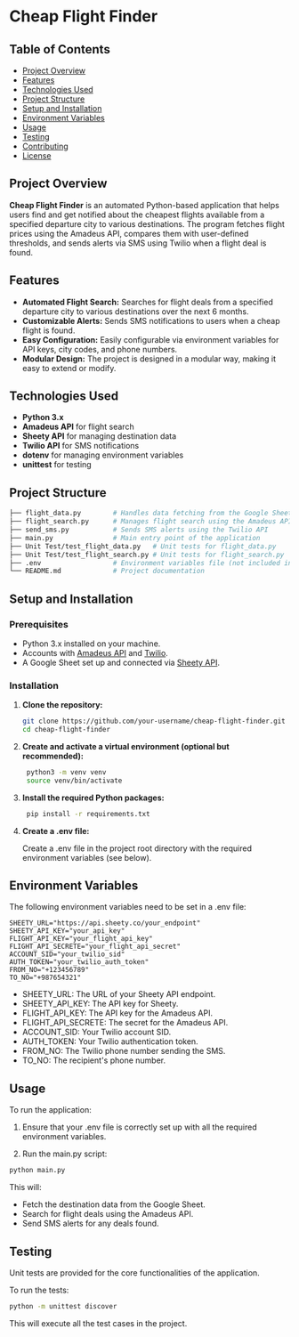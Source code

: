 # **Cheap Flight Finder**

## **Table of Contents**
- [Project Overview](#project-overview)
- [Features](#features)
- [Technologies Used](#technologies-used)
- [Project Structure](#project-structure)
- [Setup and Installation](#setup-and-installation)
- [Environment Variables](#environment-variables)
- [Usage](#usage)
- [Testing](#testing)
- [Contributing](#contributing)
- [License](#license)

## **Project Overview**

**Cheap Flight Finder** is an automated Python-based application that helps users find and get notified about the cheapest flights available from a specified departure city to various destinations. The program fetches flight prices using the Amadeus API, compares them with user-defined thresholds, and sends alerts via SMS using Twilio when a flight deal is found.

## **Features**

- **Automated Flight Search:** Searches for flight deals from a specified departure city to various destinations over the next 6 months.
- **Customizable Alerts:** Sends SMS notifications to users when a cheap flight is found.
- **Easy Configuration:** Easily configurable via environment variables for API keys, city codes, and phone numbers.
- **Modular Design:** The project is designed in a modular way, making it easy to extend or modify.

## **Technologies Used**

- **Python 3.x**
- **Amadeus API** for flight search
- **Sheety API** for managing destination data
- **Twilio API** for SMS notifications
- **dotenv** for managing environment variables
- **unittest** for testing

## **Project Structure**

```bash
├── flight_data.py        # Handles data fetching from the Google Sheet using the Sheety API
├── flight_search.py      # Manages flight search using the Amadeus API
├── send_sms.py           # Sends SMS alerts using the Twilio API
├── main.py               # Main entry point of the application
├── Unit Test/test_flight_data.py   # Unit tests for flight_data.py
├── Unit Test/test_flight_search.py # Unit tests for flight_search.py
├── .env                  # Environment variables file (not included in the repository)
└── README.md             # Project documentation
```



## **Setup and Installation**

### Prerequisites

- Python 3.x installed on your machine.
- Accounts with [Amadeus API](https://developers.amadeus.com/) and [Twilio](https://www.twilio.com/).
- A Google Sheet set up and connected via [Sheety API](https://sheety.co/).

### Installation

1. **Clone the repository:**
   ```bash
   git clone https://github.com/your-username/cheap-flight-finder.git
   cd cheap-flight-finder
   ```

2. **Create and activate a virtual environment (optional but recommended):**
   ```bash
    python3 -m venv venv
    source venv/bin/activate
    ```

3. **Install the required Python packages:**
   ```bash
    pip install -r requirements.txt
    ```

4. **Create a .env file:**

   Create a .env file in the project root directory with the required environment variables (see below).


## **Environment Variables**
The following environment variables need to be set in a .env file:
```
SHEETY_URL="https://api.sheety.co/your_endpoint"
SHEETY_API_KEY="your_api_key"
FLIGHT_API_KEY="your_flight_api_key"
FLIGHT_API_SECRETE="your_flight_api_secret"
ACCOUNT_SID="your_twilio_sid"
AUTH_TOKEN="your_twilio_auth_token"
FROM_NO="+123456789"
TO_NO="+987654321"
```

- SHEETY_URL: The URL of your Sheety API endpoint.
- SHEETY_API_KEY: The API key for Sheety.
- FLIGHT_API_KEY: The API key for the Amadeus API.
- FLIGHT_API_SECRETE: The secret for the Amadeus API.
- ACCOUNT_SID: Your Twilio account SID.
- AUTH_TOKEN: Your Twilio authentication token.
- FROM_NO: The Twilio phone number sending the SMS.
- TO_NO: The recipient's phone number.


## **Usage**
To run the application:

1. Ensure that your .env file is correctly set up with all the required environment variables.

2. Run the main.py script:

```bash
python main.py
```
This will:

- Fetch the destination data from the Google Sheet.
- Search for flight deals using the Amadeus API.
- Send SMS alerts for any deals found.

## **Testing**
Unit tests are provided for the core functionalities of the application.

To run the tests:


```bash
python -m unittest discover
```
This will execute all the test cases in the project.